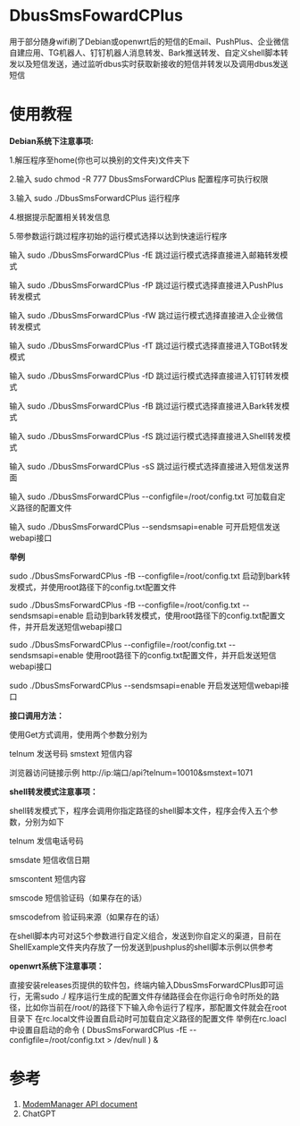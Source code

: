 # DbusSmsFowardCPlus
用于部分随身wifi刷了Debian或openwrt后的短信的Email、PushPlus、企业微信自建应用、TG机器人、钉钉机器人消息转发、Bark推送转发、自定义shell脚本转发以及短信发送，通过监听dbus实时获取新接收的短信并转发以及调用dbus发送短信
# 使用教程

**Debian系统下注意事项:**

1.解压程序至home(你也可以换别的文件夹)文件夹下

2.输入 
sudo chmod -R 777 DbusSmsForwardCPlus
配置程序可执行权限

3.输入
sudo ./DbusSmsForwardCPlus
运行程序

4.根据提示配置相关转发信息

5.带参数运行跳过程序初始的运行模式选择以达到快速运行程序

输入
sudo ./DbusSmsForwardCPlus -fE
跳过运行模式选择直接进入邮箱转发模式

输入
sudo ./DbusSmsForwardCPlus -fP
跳过运行模式选择直接进入PushPlus转发模式

输入
sudo ./DbusSmsForwardCPlus -fW
跳过运行模式选择直接进入企业微信转发模式

输入
sudo ./DbusSmsForwardCPlus -fT
跳过运行模式选择直接进入TGBot转发模式

输入
sudo ./DbusSmsForwardCPlus -fD
跳过运行模式选择直接进入钉钉转发模式

输入
sudo ./DbusSmsForwardCPlus -fB
跳过运行模式选择直接进入Bark转发模式

输入
sudo ./DbusSmsForwardCPlus -fS
跳过运行模式选择直接进入Shell转发模式

输入
sudo ./DbusSmsForwardCPlus -sS
跳过运行模式选择直接进入短信发送界面

输入
sudo ./DbusSmsForwardCPlus --configfile=/root/config.txt
可加载自定义路径的配置文件

输入
sudo ./DbusSmsForwardCPlus --sendsmsapi=enable
可开启短信发送webapi接口

**举例**

sudo ./DbusSmsForwardCPlus -fB --configfile=/root/config.txt
启动到bark转发模式，并使用root路径下的config.txt配置文件

sudo ./DbusSmsForwardCPlus -fB --configfile=/root/config.txt --sendsmsapi=enable
启动到bark转发模式，使用root路径下的config.txt配置文件，并开启发送短信webapi接口

sudo ./DbusSmsForwardCPlus --configfile=/root/config.txt --sendsmsapi=enable
使用root路径下的config.txt配置文件，并开启发送短信webapi接口

sudo ./DbusSmsForwardCPlus --sendsmsapi=enable
开启发送短信webapi接口

**接口调用方法：**

使用Get方式调用，使用两个参数分别为

telnum 发送号码
smstext 短信内容

浏览器访问链接示例
http://ip:端口/api?telnum=10010&smstext=1071


**shell转发模式注意事项：**

shell转发模式下，程序会调用你指定路径的shell脚本文件，程序会传入五个参数，分别为如下

telnum 发信电话号码

smsdate 短信收信日期

smscontent 短信内容

smscode 短信验证码（如果存在的话）

smscodefrom 验证码来源（如果存在的话）

在shell脚本内可对这5个参数进行自定义组合，发送到你自定义的渠道，目前在ShellExample文件夹内存放了一份发送到pushplus的shell脚本示例以供参考

**openwrt系统下注意事项：**

直接安装releases页提供的软件包，终端内输入DbusSmsForwardCPlus即可运行，无需sudo ./
程序运行生成的配置文件存储路径会在你运行命令时所处的路径，比如你当前在/root/的路径下下输入命令运行了程序，那配置文件就会在root目录下
在rc.local文件设置自启动时可加载自定义路径的配置文件
举例在rc.loacl中设置自启动的命令
( DbusSmsForwardCPlus -fE --configfile=/root/config.txt > /dev/null ) &


# 参考
1. [ModemManager API document](https://www.freedesktop.org/software/ModemManager/api/latest/)
2. ChatGPT
